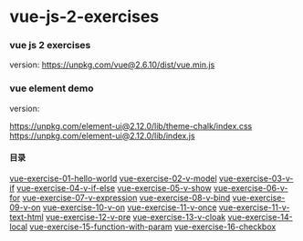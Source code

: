 # vue-js-2-exercises
### vue js 2 exercises
version: 
https://unpkg.com/vue@2.6.10/dist/vue.min.js

### vue element demo
version:

https://unpkg.com/element-ui@2.12.0/lib/theme-chalk/index.css
<br/>
https://unpkg.com/element-ui@2.12.0/lib/index.js


#### 目录

[vue-exercise-01-hello-world](./vue-exercise-01-hello-world.htm)
[vue-exercise-02-v-model](./vue-exercise-02-v-model.htm)
[vue-exercise-03-v-if](./vue-exercise-03-v-if.htm)
[vue-exercise-04-v-if-else](./vue-exercise-04-v-if-else.htm)
[vue-exercise-05-v-show](./vue-exercise-05-v-show.htm)
[vue-exercise-06-v-for](./vue-exercise-06-v-for.htm)
[vue-exercise-07-v-expression](./vue-exercise-07-v-expression.htm)
[vue-exercise-08-v-bind](./vue-exercise-08-v-bind.htm)
[vue-exercise-09-v-on](./vue-exercise-09-v-on.htm)
[vue-exercise-10-v-on](./vue-exercise-10-v-on.htm)
[vue-exercise-11-v-once](./vue-exercise-11-v-once.htm)
[vue-exercise-11-v-text-html](./vue-exercise-11-v-text-html.htm)
[vue-exercise-12-v-pre](./vue-exercise-12-v-pre.htm)
[vue-exercise-13-v-cloak](./vue-exercise-13-v-cloak.htm)
[vue-exercise-14-local](./vue-exercise-14-local.htm)
[vue-exercise-15-function-with-param](./vue-exercise-15-function-with-param.htm)
[vue-exercise-16-checkbox](./vue-exercise-16-checkbox.htm)






